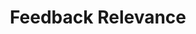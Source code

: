---
title: "Feedback Relevance"

categories: ['']

tags: ['Feedback', 'Relevance']

arabic: ['إثراء بذات الصلة']

publishers: ['المعالجة اﻵلية للنصوص العربية']

types: "word"

slug: ""
---
